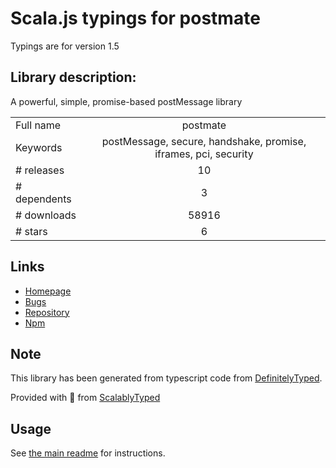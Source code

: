 
# Scala.js typings for postmate

Typings are for version 1.5

## Library description:
A powerful, simple, promise-based postMessage library

|                    |                 |
| ------------------ | :-------------: |
| Full name          | postmate |
| Keywords           | postMessage, secure, handshake, promise, iframes, pci, security |
| # releases         | 10 |
| # dependents       | 3 |
| # downloads        | 58916 |
| # stars            | 6 |

## Links
- [Homepage](https://github.com/dollarshaveclub/postmate)
- [Bugs](https://github.com/dollarshaveclub/postmate/issues)
- [Repository](https://github.com/dollarshaveclub/postmate)
- [Npm](https://www.npmjs.com/package/postmate)
    


## Note
This library has been generated from typescript code from [DefinitelyTyped](https://definitelytyped.org).

Provided with :purple_heart: from [ScalablyTyped](https://github.com/oyvindberg/ScalablyTyped)

## Usage
See [the main readme](../../readme.md) for instructions.


